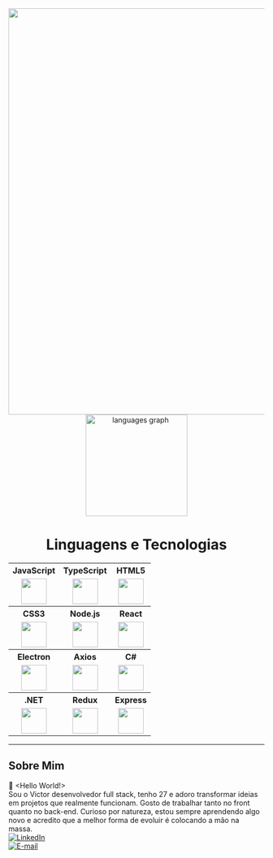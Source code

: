 <div align="center">
  <img src="https://t3.ftcdn.net/jpg/07/96/02/16/360_F_796021659_T0fEiTbS0k3iae6UdY8iBESVDBFoMqkH.jpg" heigth="800" width="800">
</div>

<div align="center">
  <img src="https://github-readme-stats.vercel.app/api/top-langs?username=victorguimaraesdev&locale=en&hide_title=false&layout=compact&card_width=400&langs_count=5&theme=merko&hide_border=false&cache_seconds=86400" height="200" alt="languages graph" />
</div>

<div align="center">
  <h1>Linguagens e Tecnologias</h1>
</div>

<div align="center">

                                                                                                                                      
<table style="width:100%;">
  <tr>
    <th style="text-align: center;">JavaScript</th>
    <th style="text-align: center;">TypeScript</th>
    <th style="text-align: center;">HTML5</th>
  </tr>
  <tr>
    <td style="text-align: center;"><img src="https://cdn.jsdelivr.net/gh/devicons/devicon/icons/javascript/javascript-original.svg" width="50" height="50"></td>
    <td style="text-align: center;"><img src="https://cdn.jsdelivr.net/gh/devicons/devicon/icons/typescript/typescript-original.svg" width="50" height="50"></td>
    <td style="text-align: center;"><img src="https://cdn.jsdelivr.net/gh/devicons/devicon/icons/html5/html5-original.svg" width="50" height="50"></td>
  </tr>
  <tr>
    <th style="text-align: center;">CSS3</th>
    <th style="text-align: center;">Node.js</th>
    <th style="text-align: center;">React</th>
  </tr>
  <tr>
    <td style="text-align: center;"><img src="https://cdn.jsdelivr.net/gh/devicons/devicon/icons/css3/css3-original.svg" width="50" height="50"></td>
    <td style="text-align: center;"><img src="https://cdn.jsdelivr.net/gh/devicons/devicon/icons/nodejs/nodejs-original.svg" width="50" height="50"></td>
    <td style="text-align: center;"><img src="https://cdn.jsdelivr.net/gh/devicons/devicon/icons/react/react-original.svg" width="50" height="50"></td>
  </tr>
  <tr>
    <th style="text-align: center;">Electron</th>
    <th style="text-align: center;">Axios</th>
    <th style="text-align: center;">C#</th>
  </tr>
  <tr>
    <td style="text-align: center;"><img src="https://cdn.jsdelivr.net/gh/devicons/devicon/icons/electron/electron-original.svg" width="50" height="50"></td>
    <td style="text-align: center;"><img src="https://icon.icepanel.io/Technology/svg/Azios.svg" width="50" height="50"></td>
    <td style="text-align: center;"><img src="https://cdn.jsdelivr.net/gh/devicons/devicon/icons/csharp/csharp-original.svg" width="50" height="50"></td>
  </tr>
  <tr>
    <th style="text-align: center;">.NET</th>
    <th style="text-align: center;">Redux</th>
    <th style="text-align: center;">Express</th>
  </tr>
  <tr>
    <td style="text-align: center;"><img src="https://upload.wikimedia.org/wikipedia/commons/7/7d/Microsoft_.NET_logo.svg" width="50" height="50"></td>
    <td style="text-align: center;"><img src="https://cdn.jsdelivr.net/gh/devicons/devicon/icons/redux/redux-original.svg" width="50" height="50"></td>
    <td style="text-align: center;"><img src="https://cdn.jsdelivr.net/gh/devicons/devicon/icons/express/express-original.svg" width="50" height="50"></td>
  </tr>
</table>






</div>



---

## Sobre Mim

👋 <Hello World!>
</br>
 Sou o Victor desenvolvedor full stack, tenho 27 e adoro
 transformar ideias em projetos que realmente funcionam.
 Gosto de trabalhar tanto no front quanto no back-end.
 Curioso por natureza, estou sempre aprendendo algo novo e
 acredito que a melhor forma de evoluir é colocando a mão
 na massa. 
 </br>
[![LinkedIn](https://img.shields.io/badge/LinkedIn-blue?logo=linkedin)](https://www.linkedin.com/in/victor-guimaraes-05b608275/?trk=opento_sprofile_goalscard)  
[![E-mail](https://img.shields.io/badge/E--mail-red?logo=gmail)](mailto:victorguimaraesmax@gmail.com)

